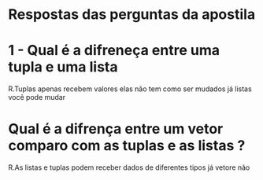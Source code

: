 # Respostas das perguntas da apostila

<h1>1 - Qual é a difreneça entre uma tupla e uma lista</h1>
<p>R.Tuplas apenas recebem valores elas não tem como ser mudados já listas você pode mudar</p>

<h1>Qual é a difrença entre um vetor comparo com as tuplas e as listas ?</h1>
<p>R.As listas e tuplas podem receber dados de diferentes tipos já vetore não</p>
